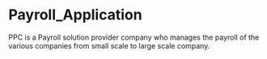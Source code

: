 # Payroll_Application
PPC is a Payroll solution provider company who manages the payroll of the various companies from  small scale to large scale company.
